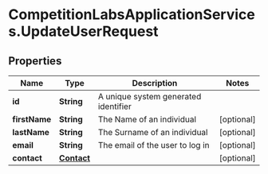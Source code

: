 # CompetitionLabsApplicationServices.UpdateUserRequest

## Properties

Name | Type | Description | Notes
------------ | ------------- | ------------- | -------------
**id** | **String** | A unique system generated identifier | 
**firstName** | **String** | The Name of an individual | [optional] 
**lastName** | **String** | The Surname of an individual | [optional] 
**email** | **String** | The email of the user to log in | [optional] 
**contact** | [**Contact**](Contact.md) |  | [optional] 


